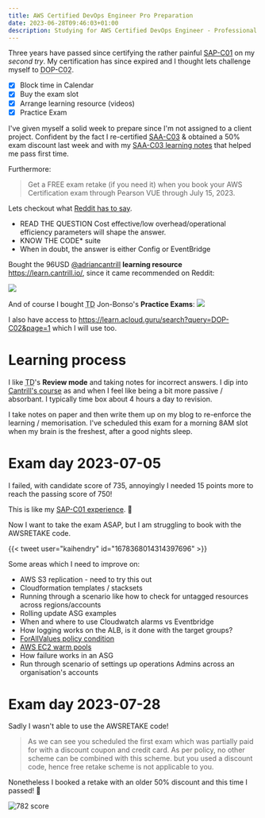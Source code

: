 ```yaml
---
title: AWS Certified DevOps Engineer Pro Preparation
date: 2023-06-28T09:46:03+01:00
description: Studying for AWS Certified DevOps Engineer - Professional
---
```


Three years have passed since certifying the rather painful
[SAP-C01](https://dabase.com/blog/2020/AWS_Pro_exam_notes/) on my _second try_.
My certification has since expired and I thought lets challenge myself to <abbr
title="Certified DevOps Engineer - Professional">DOP-C02</abbr>.

* [X] Block time in Calendar
* [X] Buy the exam slot
* [X] Arrange learning resource (videos)
* [X] Practice Exam

I've given myself a solid week to prepare since I'm not assigned to a client
project. Confident by the fact I re-certified
[SAA-C03](https://www.credly.com/users/khendry/badges) & obtained a 50% exam discount last week and with my [SAA-C03 learning notes](/blog/2023/SAA-C03/) that helped me pass
first time.

Furthermore:

> Get a FREE exam retake (if you need it) when you book your AWS Certification
> exam through Pearson VUE through July 15, 2023.

Lets checkout what [Reddit has to say](https://www.reddit.com/r/AWSCertifications/search?q=DOP-C02&restrict_sr=on).

* READ THE QUESTION Cost effective/low overhead/operational efficiency parameters will shape the answer.
* KNOW THE CODE* suite
* When in doubt, the answer is either Config or EventBridge

Bought the 96USD [@adriancantrill](https://twitter.com/adriancantrill) **learning resource** https://learn.cantrill.io/, since it came recommended on Reddit:

<img src="https://s.natalian.org/2023-06-28/cantrill.png">

And of course I bought <abbr title="Tutorial Dojo">TD</abbr> Jon-Bonso's **Practice Exams**:
<img src="https://s.natalian.org/2023-06-28/bonso.png">

I also have access to https://learn.acloud.guru/search?query=DOP-C02&page=1 which I will use too.

# Learning process

I like <abbr title="Tutorial Dojo">TD</abbr>'s **Review mode** and taking
notes for incorrect answers. I  dip into [Cantrill's
course](https://learn.cantrill.io/courses/enrolled/1101198) as and when I feel
like being a bit more passive / absorbant. I typically time box about 4 hours a
day to revision.

I take notes on paper and then write them up on my blog to re-enforce the
learning / memorisation. I've scheduled this exam for a morning 8AM slot when
my brain is the freshest, after a good nights sleep.

# Exam day 2023-07-05

I failed, with candidate score of 735, annoyingly I needed 15 points more to reach the passing score of 750! 

This is like my [SAP-C01 experience](/blog/2020/failed-the-SAP-C01/). 💩

Now I want to take the exam ASAP, but I am struggling to book with the AWSRETAKE code. 

{{< tweet user="kaihendry" id="1678368014314397696" >}}

Some areas which I need to improve on:

* AWS S3 replication - need to try this out
* Cloudformation templates / stacksets
* Running through a scenario like how to check for untagged resources across regions/accounts
* Rolling update ASG examples
* When and where to use Cloudwatch alarms vs Eventbridge
* How logging works on the ALB, is it done with the target groups?
* [ForAllValues policy condition](https://docs.aws.amazon.com/IAM/latest/UserGuide/reference_policies_multi-value-conditions.html)
* [AWS EC2 warm pools](https://docs.aws.amazon.com/autoscaling/ec2/userguide/ec2-auto-scaling-warm-pools.html)
* How failure works in an ASG
* Run through scenario of settings up operations Admins across an organisation's accounts

# Exam day 2023-07-28

Sadly I wasn't able to use the AWSRETAKE code!

> As we can see you scheduled the first exam which was partially paid for with a discount coupon and credit card. As per policy, no other scheme can be combined with this scheme. but you used a discount code, hence free retake scheme is not applicable to you.


Nonetheless I booked a retake with an older 50% discount and this time I passed! 🎉

<img src="https://s.natalian.org/2023-07-31/passed.jpeg" alt="782 score">